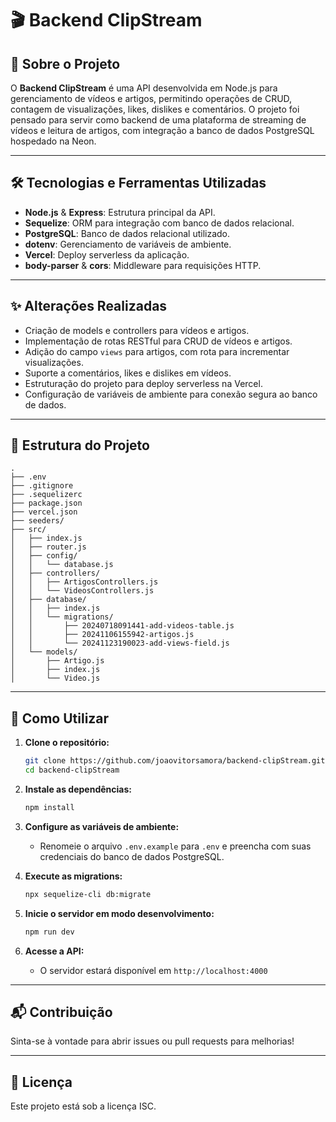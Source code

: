 # 🎬 Backend ClipStream

## 📖 Sobre o Projeto

O **Backend ClipStream** é uma API desenvolvida em Node.js para gerenciamento de vídeos e artigos, permitindo operações de CRUD, contagem de visualizações, likes, dislikes e comentários. O projeto foi pensado para servir como backend de uma plataforma de streaming de vídeos e leitura de artigos, com integração a banco de dados PostgreSQL hospedado na Neon.

---

## 🛠️ Tecnologias e Ferramentas Utilizadas

- **Node.js** & **Express**: Estrutura principal da API.
- **Sequelize**: ORM para integração com banco de dados relacional.
- **PostgreSQL**: Banco de dados relacional utilizado.
- **dotenv**: Gerenciamento de variáveis de ambiente.
- **Vercel**: Deploy serverless da aplicação.
- **body-parser** & **cors**: Middleware para requisições HTTP.

---

## ✨ Alterações Realizadas

- Criação de models e controllers para vídeos e artigos.
- Implementação de rotas RESTful para CRUD de vídeos e artigos.
- Adição do campo `views` para artigos, com rota para incrementar visualizações.
- Suporte a comentários, likes e dislikes em vídeos.
- Estruturação do projeto para deploy serverless na Vercel.
- Configuração de variáveis de ambiente para conexão segura ao banco de dados.

---

## 📁 Estrutura do Projeto

```text
.
├── .env
├── .gitignore
├── .sequelizerc
├── package.json
├── vercel.json
├── seeders/
├── src/
│   ├── index.js
│   ├── router.js
│   ├── config/
│   │   └── database.js
│   ├── controllers/
│   │   ├── ArtigosControllers.js
│   │   └── VideosControllers.js
│   ├── database/
│   │   ├── index.js
│   │   └── migrations/
│   │       ├── 20240718091441-add-videos-table.js
│   │       ├── 20241106155942-artigos.js
│   │       └── 20241123190023-add-views-field.js
│   └── models/
│       ├── Artigo.js
│       ├── index.js
│       └── Video.js
```

---

## 🚀 Como Utilizar

1. **Clone o repositório:**
   ```sh
   git clone https://github.com/joaovitorsamora/backend-clipStream.git
   cd backend-clipStream
   ```

2. **Instale as dependências:**
   ```sh
   npm install
   ```

3. **Configure as variáveis de ambiente:**
   - Renomeie o arquivo `.env.example` para `.env` e preencha com suas credenciais do banco de dados PostgreSQL.

4. **Execute as migrations:**
   ```sh
   npx sequelize-cli db:migrate
   ```

5. **Inicie o servidor em modo desenvolvimento:**
   ```sh
   npm run dev
   ```

6. **Acesse a API:**
   - O servidor estará disponível em `http://localhost:4000`

---

## 📬 Contribuição

Sinta-se à vontade para abrir issues ou pull requests para melhorias!

---

## 📝 Licença

Este projeto está sob a licença ISC.
